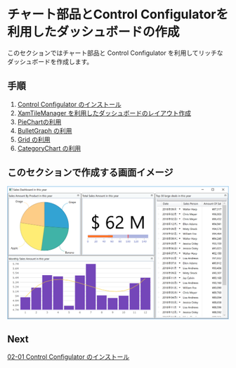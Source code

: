 # チャート部品とControl Configulatorを利用したダッシュボードの作成

このセクションではチャート部品と Control Configulator を利用してリッチなダッシュボードを作成します。

## 手順
1. [Control Configulator のインストール](02-01-Install-Control-Configulator.md)
2. [XamTileManager を利用したダッシュボードのレイアウト作成](02-02-Layout-screen-with-XamTileManager.md)
3. [PieChartの利用](02-03-Configure-PieChart.md)
4. [BulletGraph の利用](02-04-Configure-BulletGraph.md)
5. [Grid の利用](02-05-Configure-Grid.md)
6. [CategoryChart の利用](02-06-Configure-CategoryChart.md)

## このセクションで作成する画面イメージ

![](../assets/02-06-07.png)

## Next
[02-01 Control Configulator のインストール](02-01-Install-Control-Configulator.md)